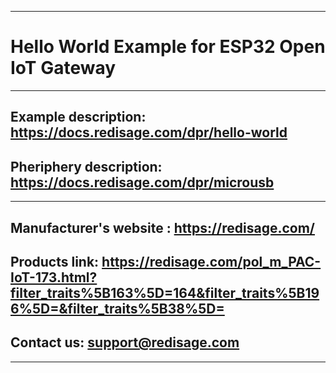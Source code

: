 ***
# Hello World Example for ESP32 Open IoT Gateway
***

## Example description: https://docs.redisage.com/dpr/hello-world

## Pheriphery description: https://docs.redisage.com/dpr/microusb

***

## Manufacturer's website : https://redisage.com/

## Products link: https://redisage.com/pol_m_PAC-IoT-173.html?filter_traits%5B163%5D=164&filter_traits%5B196%5D=&filter_traits%5B38%5D=

## Contact us: support@redisage.com

***
